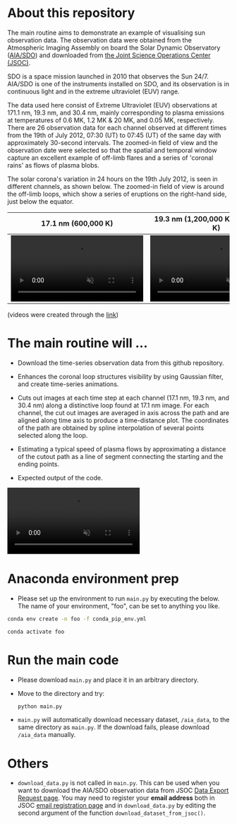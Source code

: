 # About this repository
The main routine aims to demonstrate an example of visualising sun observation data. The observation data were obtained from the Atmospheric Imaging Assembly on board the Solar Dynamic Observatory ([AIA/SDO](https://sdo.gsfc.nasa.gov/mission/instruments.php)) and downloaded from [the Joint Science Operations Center (JSOC)](http://jsoc.stanford.edu/).

SDO is a space mission launched in 2010 that observes the Sun 24/7. AIA/SDO is one of the instruments installed on SDO, and its observation is in continuous light and in the extreme ultraviolet (EUV) range.

The data used here consist of Extreme Ultraviolet (EUV) observations at 171.1 nm, 19.3 nm, and 30.4 nm, mainly corresponding to plasma emissions at temperatures of 0.6 MK, 1.2 MK & 20 MK, and 0.05 MK, respectively. There are 26 observation data for each channel observed at different times from the 19th of July 2012, 07:30 (UT) to 07:45 (UT) of the same day with approximately 30-second intervals. The zoomed-in field of view and the observation date were selected so that the spatial and temporal window capture an excellent example of off-limb flares and a series of 'coronal rains' as flows of plasma blobs.

The solar corona's variation in 24 hours on the 19th July 2012, is seen in different channels, as shown below. The zoomed-in field of view is around the off-limb loops, which show a series of eruptions on the right-hand side, just below the equator.

17.1 nm (600,000 K) | 19.3 nm (1,200,000 K & 20,000,000 K) | 30.4 nm (50,000 K)
:-: | :-: | :-:
<video src="https://github.com/user-attachments/assets/93ad1304-4817-4543-ab90-6b90a7f293f7" loop autoplay muted playsinline> | <video src="https://github.com/user-attachments/assets/32bf9d1a-d4a4-4478-9156-90f625af3279" loop autoplay muted playsinline> | <video loop autoplay muted playsinline src="https://github.com/user-attachments/assets/e9d2ecc0-582e-4356-9ddc-171eeafe5e48"/>

(videos were created through the [link](https://sdo.gsfc.nasa.gov/data/aiahmi/browse/queued.php))

# The main routine will ...

- Download the time-series observation data from this github repository.

- Enhances the coronal loop structures visibility by using Gaussian filter, and create time-series animations.

- Cuts out images at each time step at each channel (17.1 nm, 19.3 nm, and 30.4 nm) along a distinctive loop found  at 17.1 nm image. For each channel, the cut out images are averaged in axis across the path and are aligned along time axis to produce a time-distance plot. The coordinates of the path are obtained by spline interpolation of several points selected along the loop.

- Estimating a typical speed of plasma flows by approximating a distance of the cutout path as a line of segment connecting the starting and the ending points.


- Expected output of the code.

<video src="https://github.com/user-attachments/assets/96d8da29-22a8-4040-847b-658775a1c5ca" loop autoplay muted playsinline></video> 


# Anaconda environment prep

- Please set up the environment to run ``` main.py ``` by executing the below. The name of your environment, "foo", can be set to anything you like.

```bash
conda env create -n foo -f conda_pip_env.yml
```
```bash
conda activate foo
```

# Run the main code
- Please download ``` main.py ``` and place it in an arbitrary directory.

- Move to the directory and try:
    ```bash
    python main.py
    ```

- ``` main.py ``` will automatically download necessary dataset, ``` /aia_data ```, to the same directory as ``` main.py ```. If the download fails, please download ``` /aia_data ``` manually.

# Others

- ``` download_data.py ``` is not called in ``` main.py ```. This can be used when you want to download the AIA/SDO observation data from  JSOC [Data Export Request page](http://jsoc.stanford.edu/ajax/exportdata.html?ds=aia.lev1_euv_12s). You may need to register your **email address** both in JSOC [email registration page](http://jsoc.stanford.edu/ajax/register_email_art.html) and in ``` download_data.py ``` by editing the second argument of the function ``` download_dataset_from_jsoc() ```.
